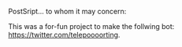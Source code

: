 PostSript... to whom it may concern:

This was a for-fun project to make the follwing bot: https://twitter.com/telepoooorting.
